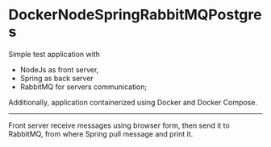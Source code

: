 # DockerNodeSpringRabbitMQPostgres

Simple test application with
- NodeJs as front server,
- Spring as back server
- RabbitMQ for servers communication;

Additionally, application containerized using Docker and Docker Compose.

_______________

Front server receive messages using browser form, then send it to RabbitMQ, from where Spring pull message and print it.
